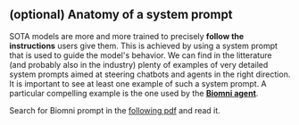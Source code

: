 ## (optional) Anatomy of a system prompt

SOTA models are more and more trained to precisely **follow the instructions** users give them.
This is achieved by using a system prompt that is used to guide the model's behavior.
We can find in the litterature (and probably also in the industry) plenty of examples of very detailed
system prompts aimed at steering chatbots and agents in the right direction. It is important to see
at least one example of such a system prompt. A particular compelling example is the one used by
the **[Biomni agent](https://biomni.stanford.edu)**.

Search for Biomni prompt in the [following pdf](https://biomni.stanford.edu/paper.pdf) and read it.